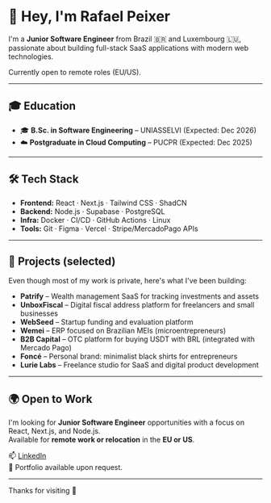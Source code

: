 # 👋 Hey, I'm Rafael Peixer

I'm a **Junior Software Engineer** from Brazil 🇧🇷 and Luxembourg 🇱🇺, passionate about building full-stack SaaS applications with modern web technologies.

Currently open to remote roles (EU/US).

---

## 🎓 Education

- 🎓 **B.Sc. in Software Engineering** – UNIASSELVI (Expected: Dec 2026)  
- ☁️ **Postgraduate in Cloud Computing** – PUCPR (Expected: Dec 2025)

---

## 🛠 Tech Stack

- **Frontend:** React · Next.js · Tailwind CSS · ShadCN  
- **Backend:** Node.js · Supabase · PostgreSQL  
- **Infra:** Docker · CI/CD · GitHub Actions · Linux  
- **Tools:** Git · Figma · Vercel · Stripe/MercadoPago APIs

---

## 🚀 Projects (selected)

Even though most of my work is private, here's what I've been building:

- **Patrify** – Wealth management SaaS for tracking investments and assets  
- **UnboxFiscal** – Digital fiscal address platform for freelancers and small businesses  
- **WebSeed** – Startup funding and evaluation platform  
- **Wemei** – ERP focused on Brazilian MEIs (microentrepreneurs)  
- **B2B Capital** – OTC platform for buying USDT with BRL (integrated with Mercado Pago)  
- **Foncé** – Personal brand: minimalist black shirts for entrepreneurs  
- **Lurie Labs** – Freelance studio for SaaS and digital product development

---

## 🌍 Open to Work

I'm looking for **Junior Software Engineer** opportunities with a focus on React, Next.js, and Node.js.  
Available for **remote work or relocation** in the **EU or US**.

📫 [LinkedIn](https://www.linkedin.com/in/rafapeixer/)  
📂 Portfolio available upon request.

---

Thanks for visiting 🚀
